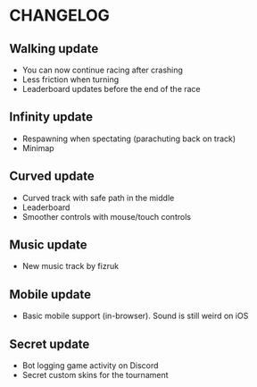 # CHANGELOG

## Walking update

- You can now continue racing after crashing
- Less friction when turning
- Leaderboard updates before the end of the race

## Infinity update

- Respawning when spectating (parachuting back on track)
- Minimap

## Curved update

- Curved track with safe path in the middle
- Leaderboard
- Smoother controls with mouse/touch controls

## Music update

- New music track by fizruk

## Mobile update

- Basic mobile support (in-browser). Sound is still weird on iOS

## Secret update

- Bot logging game activity on Discord
- Secret custom skins for the tournament
